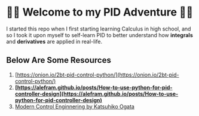 # 🏳️‍⚧️ Welcome to my PID Adventure 🏳️‍⚧️

I started this repo when I first starting learning Calculus in high school, and so I took it upon myself to self-learn PID to better understand how **integrals** and **derivatives** are applied in real-life.

## Below Are Some Resources

1. [https://onion.io/2bt-pid-control-python/](https://onion.io/2bt-pid-control-python/) 
2. **[https://alefram.github.io/posts/How-to-use-python-for-pid-controller-design](https://alefram.github.io/posts/How-to-use-python-for-pid-controller-design)**
3. [Modern Control Enginnering by Katsuhiko Ogata](https://ia601706.us.archive.org/33/items/modern-control-engineering/Modern%20Control%20Engineering.pdf)
